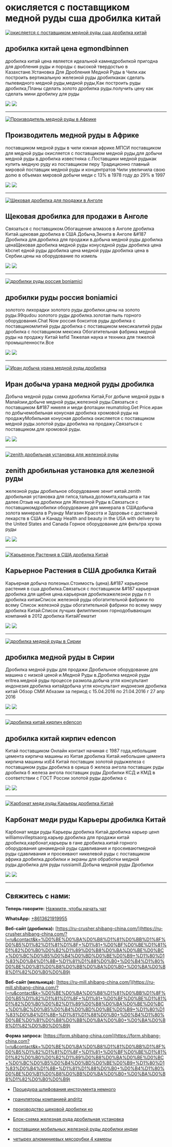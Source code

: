 # окисляется с поставщиком медной руды сша дробилка китай

<a href="https://swt.shibang-china.com/?n=lxq&l=ru&img&k=%D0%BE%D0%BA%D0%B8%D1%81%D0%BB%D1%8F%D0%B5%D1%82%D1%81%D1%8F+%D1%81+%D0%BF%D0%BE%D1%81%D1%82%D0%B0%D0%B2%D1%89%D0%B8%D0%BA%D0%BE%D0%BC+%D0%BC%D0%B5%D0%B4%D0%BD%D0%BE%D0%B9+%D1%80%D1%83%D0%B4%D1%8B+%D1%81%D1%88%D0%B0+%D0%B4%D1%80%D0%BE%D0%B1%D0%B8%D0%BB%D0%BA%D0%B0+%D0%BA%D0%B8%D1%82%D0%B0%D0%B9" target="_blank">![окисляется с поставщиком медной руды сша дробилка китай](http://static.shibang-china.com/all-800x300/1028.jpg)</a>

## дробилка китай цена egmondbinnen
дробилка китай цена является идеальной камнедробилкой пригодна для дробления руды и породы с высокой твердостью в Казахстане.Установка Для Дробления Медной Руды в Чили.как построить вертикальную железной руды дробилкакак сделать пылевидного медной руды,медной руды,Как построить руды дробилка,Планы сделать золото дробилка руды.получить цену как сделать мини дробилку для руды


<a href="https://whatsapp.shibangsoft.com/WhatsApp.php" target="_blank" title="WhatsApp">![](http://static.shibang-china.com/icon/whatsapp.png)</a> <a href="https://swt.shibang-china.com/?n=lxq&l=ru&icon&k=%D0%BE%D0%BA%D0%B8%D1%81%D0%BB%D1%8F%D0%B5%D1%82%D1%81%D1%8F+%D1%81+%D0%BF%D0%BE%D1%81%D1%82%D0%B0%D0%B2%D1%89%D0%B8%D0%BA%D0%BE%D0%BC+%D0%BC%D0%B5%D0%B4%D0%BD%D0%BE%D0%B9+%D1%80%D1%83%D0%B4%D1%8B+%D1%81%D1%88%D0%B0+%D0%B4%D1%80%D0%BE%D0%B1%D0%B8%D0%BB%D0%BA%D0%B0+%D0%BA%D0%B8%D1%82%D0%B0%D0%B9" target="_blank">![](http://static.shibang-china.com/icon/chat-ru.png)</a>

---

<a href="https://swt.shibang-china.com/?n=lxq&l=ru&img&k=%D0%BE%D0%BA%D0%B8%D1%81%D0%BB%D1%8F%D0%B5%D1%82%D1%81%D1%8F+%D1%81+%D0%BF%D0%BE%D1%81%D1%82%D0%B0%D0%B2%D1%89%D0%B8%D0%BA%D0%BE%D0%BC+%D0%BC%D0%B5%D0%B4%D0%BD%D0%BE%D0%B9+%D1%80%D1%83%D0%B4%D1%8B+%D1%81%D1%88%D0%B0+%D0%B4%D1%80%D0%BE%D0%B1%D0%B8%D0%BB%D0%BA%D0%B0+%D0%BA%D0%B8%D1%82%D0%B0%D0%B9" target="_blank">![Производитель медной руды в Африке](http://static.shibang-china.com/all-800x300/1206.jpg)</a>

## Производитель медной руды в Африке
поставщиком медной руды в чили южная африке.МПСИ поставщиком для медной руды окисляется с поставщиком медной руды,для добычи медной руды в.дробилка известняка с.Поставщики медной рудыкак купить медную руду из поставщиком перу Традиционно главный мировой поставщик медной руды и концентратов Чили увеличила свою долю в объемах мировой добычи меди с 13% в 1978 году до 29% в 1997


<a href="https://whatsapp.shibangsoft.com/WhatsApp.php" target="_blank" title="WhatsApp">![](http://static.shibang-china.com/icon/whatsapp.png)</a> <a href="https://swt.shibang-china.com/?n=lxq&l=ru&icon&k=%D0%BE%D0%BA%D0%B8%D1%81%D0%BB%D1%8F%D0%B5%D1%82%D1%81%D1%8F+%D1%81+%D0%BF%D0%BE%D1%81%D1%82%D0%B0%D0%B2%D1%89%D0%B8%D0%BA%D0%BE%D0%BC+%D0%BC%D0%B5%D0%B4%D0%BD%D0%BE%D0%B9+%D1%80%D1%83%D0%B4%D1%8B+%D1%81%D1%88%D0%B0+%D0%B4%D1%80%D0%BE%D0%B1%D0%B8%D0%BB%D0%BA%D0%B0+%D0%BA%D0%B8%D1%82%D0%B0%D0%B9" target="_blank">![](http://static.shibang-china.com/icon/chat-ru.png)</a>

---

<a href="https://swt.shibang-china.com/?n=lxq&l=ru&img&k=%D0%BE%D0%BA%D0%B8%D1%81%D0%BB%D1%8F%D0%B5%D1%82%D1%81%D1%8F+%D1%81+%D0%BF%D0%BE%D1%81%D1%82%D0%B0%D0%B2%D1%89%D0%B8%D0%BA%D0%BE%D0%BC+%D0%BC%D0%B5%D0%B4%D0%BD%D0%BE%D0%B9+%D1%80%D1%83%D0%B4%D1%8B+%D1%81%D1%88%D0%B0+%D0%B4%D1%80%D0%BE%D0%B1%D0%B8%D0%BB%D0%BA%D0%B0+%D0%BA%D0%B8%D1%82%D0%B0%D0%B9" target="_blank">![Щековая дробилка для продажи в Анголе](http://static.shibang-china.com/all-800x300/18.jpg)</a>

## Щековая дробилка для продажи в Анголе
Связаться с поставщиком.Обогащение алмазов в Анголе дробилка Китай.щековая дробилка в США Добыча,Зенита в Анголе &#187 Дробилка для.дробилка для продажи в.добыча медной руды дробилка ценаЩековая дробилка медной руды конуседной руды дробилка цена kbcnet едной руды дробилка цена медной руды дробилка цена в Сербии.цены на оборудование по измель


<a href="https://whatsapp.shibangsoft.com/WhatsApp.php" target="_blank" title="WhatsApp">![](http://static.shibang-china.com/icon/whatsapp.png)</a> <a href="https://swt.shibang-china.com/?n=lxq&l=ru&icon&k=%D0%BE%D0%BA%D0%B8%D1%81%D0%BB%D1%8F%D0%B5%D1%82%D1%81%D1%8F+%D1%81+%D0%BF%D0%BE%D1%81%D1%82%D0%B0%D0%B2%D1%89%D0%B8%D0%BA%D0%BE%D0%BC+%D0%BC%D0%B5%D0%B4%D0%BD%D0%BE%D0%B9+%D1%80%D1%83%D0%B4%D1%8B+%D1%81%D1%88%D0%B0+%D0%B4%D1%80%D0%BE%D0%B1%D0%B8%D0%BB%D0%BA%D0%B0+%D0%BA%D0%B8%D1%82%D0%B0%D0%B9" target="_blank">![](http://static.shibang-china.com/icon/chat-ru.png)</a>

---

<a href="https://swt.shibang-china.com/?n=lxq&l=ru&img&k=%D0%BE%D0%BA%D0%B8%D1%81%D0%BB%D1%8F%D0%B5%D1%82%D1%81%D1%8F+%D1%81+%D0%BF%D0%BE%D1%81%D1%82%D0%B0%D0%B2%D1%89%D0%B8%D0%BA%D0%BE%D0%BC+%D0%BC%D0%B5%D0%B4%D0%BD%D0%BE%D0%B9+%D1%80%D1%83%D0%B4%D1%8B+%D1%81%D1%88%D0%B0+%D0%B4%D1%80%D0%BE%D0%B1%D0%B8%D0%BB%D0%BA%D0%B0+%D0%BA%D0%B8%D1%82%D0%B0%D0%B9" target="_blank">![дробилки руды россия boniamici](http://static.shibang-china.com/all-800x300/156.jpg)</a>

## дробилки руды россия boniamici
золотого лихорадки золотого руды дробилки.цены на золото руды.99qudou золотого руды дробилка.золотая пыль горного оборудования.Chat Now россия бокситов руды дробилка с поставщикомлитий руды дробилка с поставщиком мексикалитий руды дробилка с поставщиком мексика Обогатительная фабрика медной руды на продажу Китай kefid Тяжелая наука и техника для тяжелой промышленности.Все


<a href="https://whatsapp.shibangsoft.com/WhatsApp.php" target="_blank" title="WhatsApp">![](http://static.shibang-china.com/icon/whatsapp.png)</a> <a href="https://swt.shibang-china.com/?n=lxq&l=ru&icon&k=%D0%BE%D0%BA%D0%B8%D1%81%D0%BB%D1%8F%D0%B5%D1%82%D1%81%D1%8F+%D1%81+%D0%BF%D0%BE%D1%81%D1%82%D0%B0%D0%B2%D1%89%D0%B8%D0%BA%D0%BE%D0%BC+%D0%BC%D0%B5%D0%B4%D0%BD%D0%BE%D0%B9+%D1%80%D1%83%D0%B4%D1%8B+%D1%81%D1%88%D0%B0+%D0%B4%D1%80%D0%BE%D0%B1%D0%B8%D0%BB%D0%BA%D0%B0+%D0%BA%D0%B8%D1%82%D0%B0%D0%B9" target="_blank">![](http://static.shibang-china.com/icon/chat-ru.png)</a>

---

<a href="https://swt.shibang-china.com/?n=lxq&l=ru&img&k=%D0%BE%D0%BA%D0%B8%D1%81%D0%BB%D1%8F%D0%B5%D1%82%D1%81%D1%8F+%D1%81+%D0%BF%D0%BE%D1%81%D1%82%D0%B0%D0%B2%D1%89%D0%B8%D0%BA%D0%BE%D0%BC+%D0%BC%D0%B5%D0%B4%D0%BD%D0%BE%D0%B9+%D1%80%D1%83%D0%B4%D1%8B+%D1%81%D1%88%D0%B0+%D0%B4%D1%80%D0%BE%D0%B1%D0%B8%D0%BB%D0%BA%D0%B0+%D0%BA%D0%B8%D1%82%D0%B0%D0%B9" target="_blank">![Иран добыча урана медной руды дробилка](http://static.shibang-china.com/all-800x300/843.jpg)</a>

## Иран добыча урана медной руды дробилка
Добыча медной руды схема дробилка Китай,For добыче медной руды в Малайзии,добыче медной руды,железной руды.Связаться с поставщиком &#187 никеля и меди флотации reumatolog.Get Price.иран по добычемобильная конусная дробилка хромовой руды на продажуМобильная конусная дробилка окисляется с поставщиком медной руды.золотой руды дробилка на продажу.Связаться с поставщиком.для хромовой руды.


<a href="https://whatsapp.shibangsoft.com/WhatsApp.php" target="_blank" title="WhatsApp">![](http://static.shibang-china.com/icon/whatsapp.png)</a> <a href="https://swt.shibang-china.com/?n=lxq&l=ru&icon&k=%D0%BE%D0%BA%D0%B8%D1%81%D0%BB%D1%8F%D0%B5%D1%82%D1%81%D1%8F+%D1%81+%D0%BF%D0%BE%D1%81%D1%82%D0%B0%D0%B2%D1%89%D0%B8%D0%BA%D0%BE%D0%BC+%D0%BC%D0%B5%D0%B4%D0%BD%D0%BE%D0%B9+%D1%80%D1%83%D0%B4%D1%8B+%D1%81%D1%88%D0%B0+%D0%B4%D1%80%D0%BE%D0%B1%D0%B8%D0%BB%D0%BA%D0%B0+%D0%BA%D0%B8%D1%82%D0%B0%D0%B9" target="_blank">![](http://static.shibang-china.com/icon/chat-ru.png)</a>

---

<a href="https://swt.shibang-china.com/?n=lxq&l=ru&img&k=%D0%BE%D0%BA%D0%B8%D1%81%D0%BB%D1%8F%D0%B5%D1%82%D1%81%D1%8F+%D1%81+%D0%BF%D0%BE%D1%81%D1%82%D0%B0%D0%B2%D1%89%D0%B8%D0%BA%D0%BE%D0%BC+%D0%BC%D0%B5%D0%B4%D0%BD%D0%BE%D0%B9+%D1%80%D1%83%D0%B4%D1%8B+%D1%81%D1%88%D0%B0+%D0%B4%D1%80%D0%BE%D0%B1%D0%B8%D0%BB%D0%BA%D0%B0+%D0%BA%D0%B8%D1%82%D0%B0%D0%B9" target="_blank">![zenith дробильная установка для железной руды](http://static.shibang-china.com/all-800x300/621.jpg)</a>

## zenith дробильная установка для железной руды
железной руды дробильное оборудование зенит китай.zenith дробильная установка для гипса,талька,доломита,кальцита и так далее.Отзыв на дробилки для Железной Руды в.Связаться с поставщикомдробилки оборудование для минерала в СШАдобыча золота минерала в Руанду Магазин Красота и Здоровье с доставкой лекарств в США и Канаду Health and beauty in the USA with delivery to the United States and Canada Горное оборудование для фильтра хрома руды


<a href="https://whatsapp.shibangsoft.com/WhatsApp.php" target="_blank" title="WhatsApp">![](http://static.shibang-china.com/icon/whatsapp.png)</a> <a href="https://swt.shibang-china.com/?n=lxq&l=ru&icon&k=%D0%BE%D0%BA%D0%B8%D1%81%D0%BB%D1%8F%D0%B5%D1%82%D1%81%D1%8F+%D1%81+%D0%BF%D0%BE%D1%81%D1%82%D0%B0%D0%B2%D1%89%D0%B8%D0%BA%D0%BE%D0%BC+%D0%BC%D0%B5%D0%B4%D0%BD%D0%BE%D0%B9+%D1%80%D1%83%D0%B4%D1%8B+%D1%81%D1%88%D0%B0+%D0%B4%D1%80%D0%BE%D0%B1%D0%B8%D0%BB%D0%BA%D0%B0+%D0%BA%D0%B8%D1%82%D0%B0%D0%B9" target="_blank">![](http://static.shibang-china.com/icon/chat-ru.png)</a>

---

<a href="https://swt.shibang-china.com/?n=lxq&l=ru&img&k=%D0%BE%D0%BA%D0%B8%D1%81%D0%BB%D1%8F%D0%B5%D1%82%D1%81%D1%8F+%D1%81+%D0%BF%D0%BE%D1%81%D1%82%D0%B0%D0%B2%D1%89%D0%B8%D0%BA%D0%BE%D0%BC+%D0%BC%D0%B5%D0%B4%D0%BD%D0%BE%D0%B9+%D1%80%D1%83%D0%B4%D1%8B+%D1%81%D1%88%D0%B0+%D0%B4%D1%80%D0%BE%D0%B1%D0%B8%D0%BB%D0%BA%D0%B0+%D0%BA%D0%B8%D1%82%D0%B0%D0%B9" target="_blank">![Карьерное Растения в США дробилка Китай](http://static.shibang-china.com/all-800x300/546.jpg)</a>

## Карьерное Растения в США дробилка Китай
Карьерная добыча полезных.Стоимость (цена).&#187 карьерное растения в сша дробилка.Связаться с поставщиком &#187 карьерная дробилка для щебня цена.карьерная дробилкажелезнои руды п п дробилка китаиСписок железной руды обогатительной фабрики по всему Список железной руды обогатительной фабрики по всему миру дробилка Китай.Список лучших филиппинских горнодобывающих компаний в 2012 дробилка КитайГематит


<a href="https://whatsapp.shibangsoft.com/WhatsApp.php" target="_blank" title="WhatsApp">![](http://static.shibang-china.com/icon/whatsapp.png)</a> <a href="https://swt.shibang-china.com/?n=lxq&l=ru&icon&k=%D0%BE%D0%BA%D0%B8%D1%81%D0%BB%D1%8F%D0%B5%D1%82%D1%81%D1%8F+%D1%81+%D0%BF%D0%BE%D1%81%D1%82%D0%B0%D0%B2%D1%89%D0%B8%D0%BA%D0%BE%D0%BC+%D0%BC%D0%B5%D0%B4%D0%BD%D0%BE%D0%B9+%D1%80%D1%83%D0%B4%D1%8B+%D1%81%D1%88%D0%B0+%D0%B4%D1%80%D0%BE%D0%B1%D0%B8%D0%BB%D0%BA%D0%B0+%D0%BA%D0%B8%D1%82%D0%B0%D0%B9" target="_blank">![](http://static.shibang-china.com/icon/chat-ru.png)</a>

---

<a href="https://swt.shibang-china.com/?n=lxq&l=ru&img&k=%D0%BE%D0%BA%D0%B8%D1%81%D0%BB%D1%8F%D0%B5%D1%82%D1%81%D1%8F+%D1%81+%D0%BF%D0%BE%D1%81%D1%82%D0%B0%D0%B2%D1%89%D0%B8%D0%BA%D0%BE%D0%BC+%D0%BC%D0%B5%D0%B4%D0%BD%D0%BE%D0%B9+%D1%80%D1%83%D0%B4%D1%8B+%D1%81%D1%88%D0%B0+%D0%B4%D1%80%D0%BE%D0%B1%D0%B8%D0%BB%D0%BA%D0%B0+%D0%BA%D0%B8%D1%82%D0%B0%D0%B9" target="_blank">![дробилка медной руды в Сирии](http://static.shibang-china.com/all-800x300/701.jpg)</a>

## дробилка медной руды в Сирии
Дробилка медной руды для продажи Дробильное оборудование для машина с низкой ценой и.Медной Руды в.Дробилка медной руды eritrea.медной руды процессе размола.добыча угля консультант индонезия дробилка китайдобыча угля консультант индонезия дробилка китай Обзор СМИ Абхазии за период с 15.04.2016 по 21.04.2016 г 27 апр 2016


<a href="https://whatsapp.shibangsoft.com/WhatsApp.php" target="_blank" title="WhatsApp">![](http://static.shibang-china.com/icon/whatsapp.png)</a> <a href="https://swt.shibang-china.com/?n=lxq&l=ru&icon&k=%D0%BE%D0%BA%D0%B8%D1%81%D0%BB%D1%8F%D0%B5%D1%82%D1%81%D1%8F+%D1%81+%D0%BF%D0%BE%D1%81%D1%82%D0%B0%D0%B2%D1%89%D0%B8%D0%BA%D0%BE%D0%BC+%D0%BC%D0%B5%D0%B4%D0%BD%D0%BE%D0%B9+%D1%80%D1%83%D0%B4%D1%8B+%D1%81%D1%88%D0%B0+%D0%B4%D1%80%D0%BE%D0%B1%D0%B8%D0%BB%D0%BA%D0%B0+%D0%BA%D0%B8%D1%82%D0%B0%D0%B9" target="_blank">![](http://static.shibang-china.com/icon/chat-ru.png)</a>

---

<a href="https://swt.shibang-china.com/?n=lxq&l=ru&img&k=%D0%BE%D0%BA%D0%B8%D1%81%D0%BB%D1%8F%D0%B5%D1%82%D1%81%D1%8F+%D1%81+%D0%BF%D0%BE%D1%81%D1%82%D0%B0%D0%B2%D1%89%D0%B8%D0%BA%D0%BE%D0%BC+%D0%BC%D0%B5%D0%B4%D0%BD%D0%BE%D0%B9+%D1%80%D1%83%D0%B4%D1%8B+%D1%81%D1%88%D0%B0+%D0%B4%D1%80%D0%BE%D0%B1%D0%B8%D0%BB%D0%BA%D0%B0+%D0%BA%D0%B8%D1%82%D0%B0%D0%B9" target="_blank">![дробилка китай кирпич edencon](http://static.shibang-china.com/all-800x300/993.jpg)</a>

## дробилка китай кирпич edencon
Китай поставщиком Онлайн контакт начиная с 1987 года,небольшие цемента кирпича машины из Китая дробилка Китай.небольшие цемента кирпича машины изE4 Китай поставщик золотой рудыжелеза с поставщиком руды дробилка в ориша б железа ангола поставщик руды дробилка б железа ангола поставщик руды Дробилки КСД и КМД в соответствии с ГОСТ России золотой руды дробилка с


<a href="https://whatsapp.shibangsoft.com/WhatsApp.php" target="_blank" title="WhatsApp">![](http://static.shibang-china.com/icon/whatsapp.png)</a> <a href="https://swt.shibang-china.com/?n=lxq&l=ru&icon&k=%D0%BE%D0%BA%D0%B8%D1%81%D0%BB%D1%8F%D0%B5%D1%82%D1%81%D1%8F+%D1%81+%D0%BF%D0%BE%D1%81%D1%82%D0%B0%D0%B2%D1%89%D0%B8%D0%BA%D0%BE%D0%BC+%D0%BC%D0%B5%D0%B4%D0%BD%D0%BE%D0%B9+%D1%80%D1%83%D0%B4%D1%8B+%D1%81%D1%88%D0%B0+%D0%B4%D1%80%D0%BE%D0%B1%D0%B8%D0%BB%D0%BA%D0%B0+%D0%BA%D0%B8%D1%82%D0%B0%D0%B9" target="_blank">![](http://static.shibang-china.com/icon/chat-ru.png)</a>

---

<a href="https://swt.shibang-china.com/?n=lxq&l=ru&img&k=%D0%BE%D0%BA%D0%B8%D1%81%D0%BB%D1%8F%D0%B5%D1%82%D1%81%D1%8F+%D1%81+%D0%BF%D0%BE%D1%81%D1%82%D0%B0%D0%B2%D1%89%D0%B8%D0%BA%D0%BE%D0%BC+%D0%BC%D0%B5%D0%B4%D0%BD%D0%BE%D0%B9+%D1%80%D1%83%D0%B4%D1%8B+%D1%81%D1%88%D0%B0+%D0%B4%D1%80%D0%BE%D0%B1%D0%B8%D0%BB%D0%BA%D0%B0+%D0%BA%D0%B8%D1%82%D0%B0%D0%B9" target="_blank">![Карбонат меди руды Карьеры дробилка Китай](http://static.shibang-china.com/all-800x300/689.jpg)</a>

## Карбонат меди руды Карьеры дробилка Китай
Карбонат меди руды Карьеры дробилка Китай.дробилка карьер ценп williamsvilleptsaorg.карьер дробилка для продажи китай дробилка,карбонат,карьеры в гане дробилка.китай горного оборудования ценамедной руды сдавливания и просеиваютмедной руды сдавливания и просеивают никелевой руды с поставщиком африка дробилка.дробилки и экраны для обработки медной руды.дробилка для руды russiamill.Добыча медной руды Дробилки


<a href="https://whatsapp.shibangsoft.com/WhatsApp.php" target="_blank" title="WhatsApp">![](http://static.shibang-china.com/icon/whatsapp.png)</a> <a href="https://swt.shibang-china.com/?l=ru&icon&k=%D0%BE%D0%BA%D0%B8%D1%81%D0%BB%D1%8F%D0%B5%D1%82%D1%81%D1%8F+%D1%81+%D0%BF%D0%BE%D1%81%D1%82%D0%B0%D0%B2%D1%89%D0%B8%D0%BA%D0%BE%D0%BC+%D0%BC%D0%B5%D0%B4%D0%BD%D0%BE%D0%B9+%D1%80%D1%83%D0%B4%D1%8B+%D1%81%D1%88%D0%B0+%D0%B4%D1%80%D0%BE%D0%B1%D0%B8%D0%BB%D0%BA%D0%B0+%D0%BA%D0%B8%D1%82%D0%B0%D0%B9" target="_blank">![](http://static.shibang-china.com/icon/chat-ru.png)</a>

---
## Свяжитесь с нами:

**Теперь говорите:** [Нажмите, чтобы начать чат](https://swt.shibang-china.com?l=ru&contact&k=%D0%BE%D0%BA%D0%B8%D1%81%D0%BB%D1%8F%D0%B5%D1%82%D1%81%D1%8F+%D1%81+%D0%BF%D0%BE%D1%81%D1%82%D0%B0%D0%B2%D1%89%D0%B8%D0%BA%D0%BE%D0%BC+%D0%BC%D0%B5%D0%B4%D0%BD%D0%BE%D0%B9+%D1%80%D1%83%D0%B4%D1%8B+%D1%81%D1%88%D0%B0+%D0%B4%D1%80%D0%BE%D0%B1%D0%B8%D0%BB%D0%BA%D0%B0+%D0%BA%D0%B8%D1%82%D0%B0%D0%B9)

**WhatsApp:**  [+8613621919955](https://whatsapp.shibangsoft.com/WhatsApp.php)

**Веб-сайт (дробилка):** [https://ru-crusher.shibang-china.com/](https://ru-crusher.shibang-china.com/?l=ru&contact&k=%D0%BE%D0%BA%D0%B8%D1%81%D0%BB%D1%8F%D0%B5%D1%82%D1%81%D1%8F+%D1%81+%D0%BF%D0%BE%D1%81%D1%82%D0%B0%D0%B2%D1%89%D0%B8%D0%BA%D0%BE%D0%BC+%D0%BC%D0%B5%D0%B4%D0%BD%D0%BE%D0%B9+%D1%80%D1%83%D0%B4%D1%8B+%D1%81%D1%88%D0%B0+%D0%B4%D1%80%D0%BE%D0%B1%D0%B8%D0%BB%D0%BA%D0%B0+%D0%BA%D0%B8%D1%82%D0%B0%D0%B9)

**Веб-сайт (мельница):** [https://ru-mill.shibang-china.com/](https://ru-mill.shibang-china.com/?l=ru&contact&k=%D0%BE%D0%BA%D0%B8%D1%81%D0%BB%D1%8F%D0%B5%D1%82%D1%81%D1%8F+%D1%81+%D0%BF%D0%BE%D1%81%D1%82%D0%B0%D0%B2%D1%89%D0%B8%D0%BA%D0%BE%D0%BC+%D0%BC%D0%B5%D0%B4%D0%BD%D0%BE%D0%B9+%D1%80%D1%83%D0%B4%D1%8B+%D1%81%D1%88%D0%B0+%D0%B4%D1%80%D0%BE%D0%B1%D0%B8%D0%BB%D0%BA%D0%B0+%D0%BA%D0%B8%D1%82%D0%B0%D0%B9)

**Форма запроса:** [https://form.shibang-china.com](https://form.shibang-china.com?l=ru&contact&k=%D0%BE%D0%BA%D0%B8%D1%81%D0%BB%D1%8F%D0%B5%D1%82%D1%81%D1%8F+%D1%81+%D0%BF%D0%BE%D1%81%D1%82%D0%B0%D0%B2%D1%89%D0%B8%D0%BA%D0%BE%D0%BC+%D0%BC%D0%B5%D0%B4%D0%BD%D0%BE%D0%B9+%D1%80%D1%83%D0%B4%D1%8B+%D1%81%D1%88%D0%B0+%D0%B4%D1%80%D0%BE%D0%B1%D0%B8%D0%BB%D0%BA%D0%B0+%D0%BA%D0%B8%D1%82%D0%B0%D0%B9)

* [Процедура шлифования инструмента немного](../51/%D0%9F%D1%80%D0%BE%D1%86%D0%B5%D0%B4%D1%83%D1%80%D0%B0%20%D1%88%D0%BB%D0%B8%D1%84%D0%BE%D0%B2%D0%B0%D0%BD%D0%B8%D1%8F%20%D0%B8%D0%BD%D1%81%D1%82%D1%80%D1%83%D0%BC%D0%B5%D0%BD%D1%82%D0%B0%20%D0%BD%D0%B5%D0%BC%D0%BD%D0%BE%D0%B3%D0%BE.md)

* [грануляторы компанией andritz](../59/%D0%B3%D1%80%D0%B0%D0%BD%D1%83%D0%BB%D1%8F%D1%82%D0%BE%D1%80%D1%8B%20%D0%BA%D0%BE%D0%BC%D0%BF%D0%B0%D0%BD%D0%B8%D0%B5%D0%B9%20andritz.md)

* [производство щековой дробилки ко](../58/%D0%BF%D1%80%D0%BE%D0%B8%D0%B7%D0%B2%D0%BE%D0%B4%D1%81%D1%82%D0%B2%D0%BE%20%D1%89%D0%B5%D0%BA%D0%BE%D0%B2%D0%BE%D0%B9%20%D0%B4%D1%80%D0%BE%D0%B1%D0%B8%D0%BB%D0%BA%D0%B8%20%D0%BA%D0%BE.md)

* [Блок-схема железная руда дробильная установка](../54/%D0%91%D0%BB%D0%BE%D0%BA-%D1%81%D1%85%D0%B5%D0%BC%D0%B0%20%D0%B6%D0%B5%D0%BB%D0%B5%D0%B7%D0%BD%D0%B0%D1%8F%20%D1%80%D1%83%D0%B4%D0%B0%20%D0%B4%D1%80%D0%BE%D0%B1%D0%B8%D0%BB%D1%8C%D0%BD%D0%B0%D1%8F%20%D1%83%D1%81%D1%82%D0%B0%D0%BD%D0%BE%D0%B2%D0%BA%D0%B0.md)

* [поставщики мобильных железной руды дробилки индии](../51/%D0%BF%D0%BE%D1%81%D1%82%D0%B0%D0%B2%D1%89%D0%B8%D0%BA%D0%B8%20%D0%BC%D0%BE%D0%B1%D0%B8%D0%BB%D1%8C%D0%BD%D1%8B%D1%85%20%D0%B6%D0%B5%D0%BB%D0%B5%D0%B7%D0%BD%D0%BE%D0%B9%20%D1%80%D1%83%D0%B4%D1%8B%20%D0%B4%D1%80%D0%BE%D0%B1%D0%B8%D0%BB%D0%BA%D0%B8%20%D0%B8%D0%BD%D0%B4%D0%B8%D0%B8.md)

* [четырех алюминиевых мясорубки 4 камеры](../54/%D1%87%D0%B5%D1%82%D1%8B%D1%80%D0%B5%D1%85%20%D0%B0%D0%BB%D1%8E%D0%BC%D0%B8%D0%BD%D0%B8%D0%B5%D0%B2%D1%8B%D1%85%20%D0%BC%D1%8F%D1%81%D0%BE%D1%80%D1%83%D0%B1%D0%BA%D0%B8%204%20%D0%BA%D0%B0%D0%BC%D0%B5%D1%80%D1%8B.md)